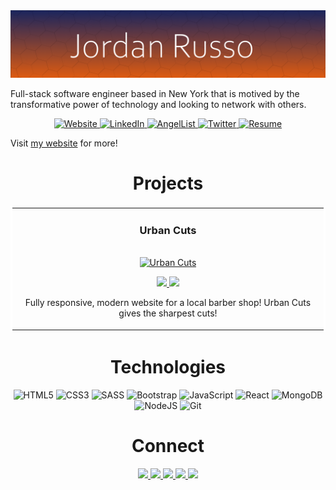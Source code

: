 <img src="images/githubReadMeBannerv2.png" alt="banner">

<p align="left">Full-stack software engineer based in New York that is motived by the transformative power of technology and looking to network with others.</h3>

<p align="center">
  <a href="#" target="_blank">
    <img src="https://img.shields.io/static/v1?label=&message=WEBSITE&color=e95e0d&style=plastic&logo=fontawesome&labelColor=333333" alt="Website"/>
  </a>
  <a href="#" target="_blank">
    <img src="https://img.shields.io/static/v1?label=&message=LINKED-IN&color=61dafb&style=plastic&logo=linkedin&labelColor=333333" alt="LinkedIn"/>
  </a>
  <a href="#" target="_blank">
      <img src="https://img.shields.io/static/v1?label=&message=ANGEL-LIST&color=e95e0d&style=plastic&logo=angellist&labelColor=333333" alt="AngelList"/>
  </a>
  <a href="#" target="_blank">
    <img src="https://img.shields.io/static/v1?label=&message=TWITTER&color=61dafb&style=plastic&logo=twitter&labelColor=333333" alt="Twitter"/>
  </a>
  <a href="#" target="_blank">
      <img src="https://img.shields.io/static/v1?label=&message=RESUME&color=e95e0d&style=plastic&logo=docusign&labelColor=333333" alt="Resume"/>
  </a>
</p>

<p>Visit <a href="#">my website</a> for more!</p>


<h1 align="center">Projects</h1>
<!-- Table Start -->
<table align="center" bordercolor="#fff">
  <tr align="center">
    <td>
      <h3 align="center">Urban Cuts</h3>
      <br />
      <a target="_blank" href="https://github.com/Jordan-Russo/urban-cuts" align="center">
          <img src="images/urbancuts.gif" width="50%" alt="Urban Cuts"/>
      </a>
      <br />
      <p align="center">      
        <a href="https://github.com/Jordan-Russo/urban-cuts" target="_blank">
          <img src="https://img.shields.io/static/v1?label=&message=REPO&color=e95e0d&style=plastic&logo=github&labelColor=333333"/>
        </a>  
        <a href="https://github.com/Jordan-Russo/urban-cuts" target="_blank">
          <img src="https://img.shields.io/static/v1?label=&message=WEBSITE&color=61dafb&style=plastic&logo=wordpress&labelColor=333333"/>
        </a>
      </p>
      <p>Fully responsive, modern website for a local barber shop! Urban Cuts gives the sharpest cuts!</p>
    </td>
  </tr>
</table>
<!-- Table End -->

<h1 align="center">Technologies</h1>
<p align="center">
  <picture><img src="https://img.shields.io/static/v1?label=&message=HTML&color=285700&style=plastic&logo=html5&labelColor=333333" alt="HTML5"/></picture>
  <picture><img src="https://img.shields.io/static/v1?label=&message=CSS&color=66cc00&style=plastic&logo=css3&labelColor=333333" alt="CSS3"/></picture>
  <picture><img src="https://img.shields.io/static/v1?label=&message=SASS&color=285700&style=plastic&logo=sass&labelColor=333333" alt="SASS"/></picture>
  <picture><img src="https://img.shields.io/static/v1?label=&message=BOOTSTRAP&color=66cc00&style=plastic&logo=bootstrap&labelColor=333333" alt="Bootstrap"/></picture>
  <picture><img src="https://img.shields.io/static/v1?label=&message=JAVASCRIPT&color=285700&style=plastic&logo=javascript&labelColor=333333" alt="JavaScript"/></picture>
  <picture><img src="https://img.shields.io/static/v1?label=&message=REACT&color=66cc00&style=plastic&logo=react&labelColor=333333" alt="React"/></picture>
  <picture><img src="https://img.shields.io/static/v1?label=&message=MONGO-DB&color=285700&style=plastic&logo=mongodb&labelColor=333333" alt="MongoDB"/></picture>
  <picture><img src="https://img.shields.io/static/v1?label=&message=NODE-JS&color=66cc00&style=plastic&logo=nodedotjs&labelColor=333333" alt="NodeJS"/></picture>
  <picture><img src="https://img.shields.io/static/v1?label=&message=GIT&color=285700&style=plastic&logo=git&labelColor=333333" alt="Git"/></picture>
</p>

<h1 align="center">Connect</h1>
<p align="center">
  <a href="#" target="_blank">
    <img src="https://img.shields.io/static/v1?label=&message=WEBSITE&color=e95e0d&style=plastic&logo=fontawesome&labelColor=333333"/>
  </a>
  <a href="#" target="_blank">
    <img src="https://img.shields.io/static/v1?label=&message=LINKED-IN&color=61dafb&style=plastic&logo=linkedin&labelColor=333333"/>
  </a>
  <a href="#" target="_blank">
      <img src="https://img.shields.io/static/v1?label=&message=ANGEL-LIST&color=e95e0d&style=plastic&logo=angellist&labelColor=333333"/>
  </a>
  <a href="#" target="_blank">
    <img src="https://img.shields.io/static/v1?label=&message=TWITTER&color=61dafb&style=plastic&logo=twitter&labelColor=333333"/>
  </a>
  <a href="#" target="_blank">
      <img src="https://img.shields.io/static/v1?label=&message=RESUME&color=e95e0d&style=plastic&logo=docusign&labelColor=333333"/>
  </a>
</p>
